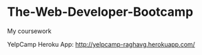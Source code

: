 # The-Web-Developer-Bootcamp
My coursework

YelpCamp Heroku App: http://yelpcamp-raghavg.herokuapp.com/
